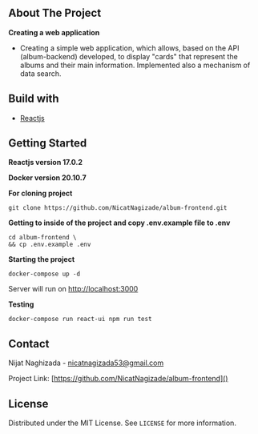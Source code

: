 
## About The Project

  

**Creating a web application**

- Creating a simple web application, which allows, based on the API (album-backend) developed, to display "cards" that represent the albums and their main information. Implemented also a mechanism of data search.

## Build with

-  [Reactjs](https://reactjs.org/)

## Getting Started

 
**Reactjs version 17.0.2**

**Docker version 20.10.7**
  
**For cloning project**

```git clone https://github.com/NicatNagizade/album-frontend.git```

**Getting to inside of the project and copy .env.example file to .env**

```
cd album-frontend \
&& cp .env.example .env
```

**Starting the project**

```docker-compose up -d```

Server will run on [http://localhost:3000]()

 
**Testing**

```docker-compose run react-ui npm run test```


## Contact

Nijat Naghizada - [nicatnagizada53@gmail.com]()

Project Link: [https://github.com/NicatNagizade/album-frontend]()

## License

Distributed under the MIT License. See `LICENSE` for more information.